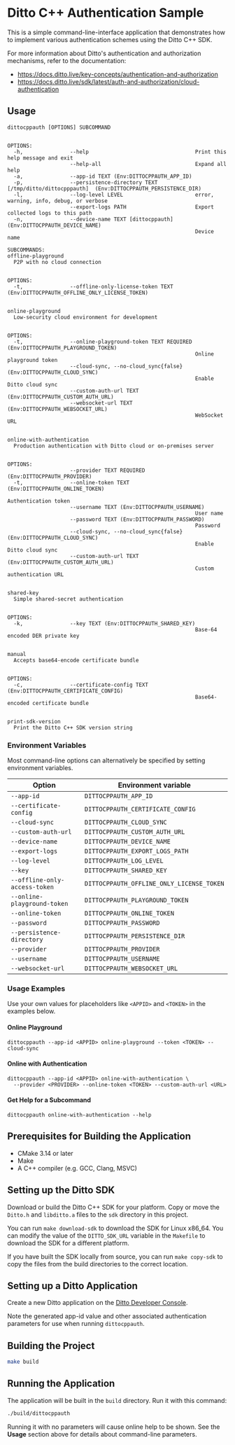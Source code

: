 # Ditto C++ Authentication Sample

This is a simple command-line-interface application that demonstrates how to
implement various authentication schemes using the Ditto C++ SDK.

For more information about Ditto's authentication and authorization mechanisms,
refer to the documentation:

- <https://docs.ditto.live/key-concepts/authentication-and-authorization>
- <https://docs.ditto.live/sdk/latest/auth-and-authorization/cloud-authentication>


## Usage

```
dittocppauth [OPTIONS] SUBCOMMAND


OPTIONS:
  -h,               --help                                  Print this help message and exit
                    --help-all                              Expand all help
  -a,               --app-id TEXT (Env:DITTOCPPAUTH_APP_ID)
  -p,               --persistence-directory TEXT [/tmp/ditto/dittocpppauth]  (Env:DITTOCPPAUTH_PERSISTENCE_DIR)
  -l,               --log-level LEVEL                       error, warning, info, debug, or verbose
                    --export-logs PATH                      Export collected logs to this path
  -n,               --device-name TEXT [dittocppauth]  (Env:DITTOCPPAUTH_DEVICE_NAME)
                                                            Device name

SUBCOMMANDS:
offline-playground
  P2P with no cloud connection


OPTIONS:
  -t,               --offline-only-license-token TEXT (Env:DITTOCPPAUTH_OFFLINE_ONLY_LICENSE_TOKEN)


online-playground
  Low-security cloud environment for development


OPTIONS:
  -t,               --online-playground-token TEXT REQUIRED (Env:DITTOCPPAUTH_PLAYGROUND_TOKEN)
                                                            Online playground token
                    --cloud-sync, --no-cloud_sync{false} (Env:DITTOCPPAUTH_CLOUD_SYNC)
                                                            Enable Ditto cloud sync
                    --custom-auth-url TEXT (Env:DITTOCPPAUTH_CUSTOM_AUTH_URL)
                    --websocket-url TEXT (Env:DITTOCPPAUTH_WEBSOCKET_URL)
                                                            WebSocket URL


online-with-authentication
  Production authentication with Ditto cloud or on-premises server


OPTIONS:
                    --provider TEXT REQUIRED (Env:DITTOCPPAUTH_PROVIDER)
  -t,               --online-token TEXT (Env:DITTOCPPAUTH_ONLINE_TOKEN)
                                                            Authentication token
                    --username TEXT (Env:DITTOCPPAUTH_USERNAME)
                                                            User name
                    --password TEXT (Env:DITTOCPPAUTH_PASSWORD)
                                                            Password
                    --cloud-sync, --no-cloud_sync{false} (Env:DITTOCPPAUTH_CLOUD_SYNC)
                                                            Enable Ditto cloud sync
                    --custom-auth-url TEXT (Env:DITTOCPPAUTH_CUSTOM_AUTH_URL)
                                                            Custom authentication URL


shared-key
  Simple shared-secret authentication


OPTIONS:
  -k,               --key TEXT (Env:DITTOCPPAUTH_SHARED_KEY)
                                                            Base-64 encoded DER private key


manual
  Accepts base64-encode certificate bundle


OPTIONS:
  -c,               --certificate-config TEXT (Env:DITTOCPPAUTH_CERTIFICATE_CONFIG)
                                                            Base64-encoded certificate bundle


print-sdk-version
  Print the Ditto C++ SDK version string
```

### Environment Variables

Most command-line options can alternatively be specified by setting environment variables.

| Option                        | Environment variable                      |
| ----------------------------- | ----------------------------------------- |
| `--app-id`                    | `DITTOCPPAUTH_APP_ID`                     |
| `--certificate-config`        | `DITTOCPPAUTH_CERTIFICATE_CONFIG`         |
| `--cloud-sync`                | `DITTOCPPAUTH_CLOUD_SYNC`                 |
| `--custom-auth-url`           | `DITTOCPPAUTH_CUSTOM_AUTH_URL`            |
| `--device-name`               | `DITTOCPPAUTH_DEVICE_NAME`                |
| `--export-logs`               | `DITTOCPPAUTH_EXPORT_LOGS_PATH`           |
| `--log-level`                 | `DITTOCPPAUTH_LOG_LEVEL`                  |
| `--key`                       | `DITTOCPPAUTH_SHARED_KEY`                 |
| `--offline-only-access-token` | `DITTOCPPAUTH_OFFLINE_ONLY_LICENSE_TOKEN` |
| `--online-playground-token`   | `DITTOCPPAUTH_PLAYGROUND_TOKEN`           |
| `--online-token`              | `DITTOCPPAUTH_ONLINE_TOKEN`               |
| `--password`                  | `DITTOCPPAUTH_PASSWORD`                   |
| `--persistence-directory`     | `DITTOCPPAUTH_PERSISTENCE_DIR`            |
| `--provider`                  | `DITTOCPPAUTH_PROVIDER`                   |
| `--username`                  | `DITTOCPPAUTH_USERNAME`                   |
| `--websocket-url`             | `DITTOCPPAUTH_WEBSOCKET_URL`              |

### Usage Examples

Use your own values for placeholders like `<APPID>` and `<TOKEN>` in the
examples below.

#### Online Playground

```
dittocppauth --app-id <APPID> online-playground --token <TOKEN> --cloud-sync
```

#### Online with Authentication

```
dittocppauth --app-id <APPID> online-with-authentication \
  --provider <PROVIDER> --online-token <TOKEN> --custom-auth-url <URL>
```

#### Get Help for a Subcommand

```
dittocppauth online-with-authentication --help
```

## Prerequisites for Building the Application

- CMake 3.14 or later
- Make
- A C++ compiler (e.g. GCC, Clang, MSVC)


## Setting up the Ditto SDK

Download or build the Ditto C++ SDK for your platform.  Copy or move the
`Ditto.h` and `libditto.a` files to the `sdk` directory in this project.

You can run `make download-sdk` to download the SDK for Linux x86_64.  You can
modify the value of the `DITTO_SDK_URL` variable in the `Makefile` to download
the SDK for a different platform.

If you have built the SDK locally from source, you can run `make copy-sdk` to
copy the files from the build directories to the correct location.


## Setting up a Ditto Application

Create a new Ditto application on the
[Ditto Developer Console](https://developer.ditto.live/).

Note the generated app-id value and other associated authentication parameters
for use when running `dittocppauth`.


## Building the Project

```sh
make build
```

## Running the Application

The application will be built in the `build` directory.  Run it with this command:

```sh
./build/dittocppauth
```

Running it with no parameters will cause online help to be shown.  See the
**Usage** section above for details about command-line parameters.